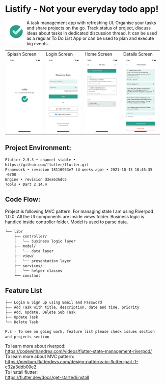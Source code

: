 # Listify - Not your everyday todo app!
<img src="assets/App%20Logo.png" height=70 align="left"> 
<p>A task management app with refreshing UI. Organise your tasks and share projects on the go. Track status of project, discuss ideas about tasks in dedicated discussion thread. It can be used as a regular To Do List App or can be used to plan and execute big events. 
</p>
<table>
  <tr>
    <td>Splash Screen</td>
     <td>Login Screen</td>
     <td>Home Screen</td>
     <td>Details Screen</td>
  </tr>
  <tr>
    <td><img src="assets/screenshots/Splash%20Screen.png" width=270 ></td>
    <td><img src="assets/screenshots/Login%20Screen.png" width=270 ></td>
    <td><img src="assets/screenshots/Home%20Screen.png" width=270 ></td>
    <td><img src="assets/screenshots/Details%20Screen.png" width=270 ></td>
  </tr>
 </table>
 
## Project Environment:
```
Flutter 2.5.3 • channel stable • https://github.com/flutter/flutter.git
Framework • revision 18116933e7 (4 weeks ago) • 2021-10-15 10:46:35 -0700
Engine • revision d3ea636dc5
Tools • Dart 2.14.4
```

## Code Flow:
Project is following MVC pattern. For managing state I am using Riverpod 1.0.0. All the UI components are inside views folder. Business logic is handled inside controller folder. Model is used to parse data.

```
└── lib/
    ├── controller/
    │   └── business logic layer
    ├── model/
    │   └── data layer
    ├── view/
    │   └── presentation layer
    ├── services/
    │   └── helper classes
    └── constant
```

## Feature List
```
├── Login & Sign up using Email and Password
├── Add Task with title, description, date and time, priority
├── Add, Update, Delete Sub Task
├── Update Task
└── Delete Task
```
```P.S - To see on going work, feature list please check issues section and projects section```


To learn more about riverpod:<br>
https://codewithandrea.com/videos/flutter-state-management-riverpod/<br>
To learn more about MVC pattern:<br>
https://medium.flutterdevs.com/design-patterns-in-flutter-part-1-c32a3ddb00e2<br>
To Install flutter:<br>
https://flutter.dev/docs/get-started/install

